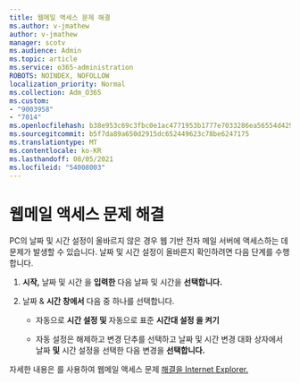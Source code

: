 ```yaml
---
title: 웹메일 액세스 문제 해결
ms.author: v-jmathew
author: v-jmathew
manager: scotv
ms.audience: Admin
ms.topic: article
ms.service: o365-administration
ROBOTS: NOINDEX, NOFOLLOW
localization_priority: Normal
ms.collection: Adm_O365
ms.custom:
- "9003958"
- "7014"
ms.openlocfilehash: b38e953c69c3fbc0e1ac4771953b1777e7033286ea56554d42952c2df696bd70
ms.sourcegitcommit: b5f7da89a650d2915dc652449623c78be6247175
ms.translationtype: MT
ms.contentlocale: ko-KR
ms.lasthandoff: 08/05/2021
ms.locfileid: "54008003"
---
```

# <a name="troubleshoot-problems-with-accessing-webmail"></a>웹메일 액세스 문제 해결

PC의 날짜 및 시간 설정이 올바르지 않은 경우 웹 기반 전자 메일 서버에 액세스하는 데 문제가 발생할 수 있습니다. 날짜 및 시간 설정이 올바른지 확인하려면 다음 단계를 수행합니다.

1. **시작,** 날짜 및 시간 을 **입력한** 다음 날짜 및 시간을 **선택합니다.**
2. 날짜 & **시간 창에서** 다음 중 하나를 선택합니다.

    - 자동으로 **시간 설정 및** 자동으로 표준 **시간대 설정 을 켜기**

    - 자동 설정은 해제하고 변경  단추를 선택하고  날짜  및 시간 변경 대화 상자에서 날짜 **및** 시간 설정을 선택한 다음 변경을 **선택합니다.**

자세한 내용은 를 사용하여 웹메일 액세스 문제 [해결을 Internet Explorer.](https://answers.microsoft.com/windows/forum/all/problem-accessing-email-through-ie/41f871f3-6df3-4bc9-a5bd-7f71651a2888)
